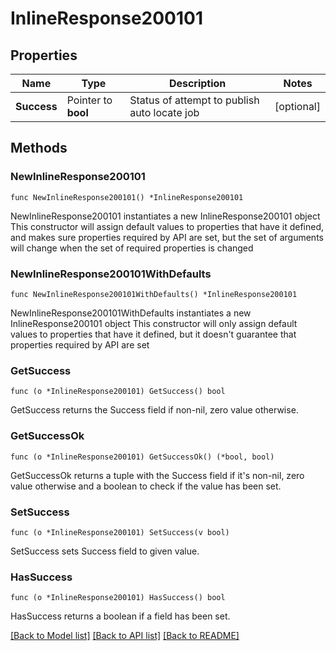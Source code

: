 # InlineResponse200101

## Properties

Name | Type | Description | Notes
------------ | ------------- | ------------- | -------------
**Success** | Pointer to **bool** | Status of attempt to publish auto locate job | [optional] 

## Methods

### NewInlineResponse200101

`func NewInlineResponse200101() *InlineResponse200101`

NewInlineResponse200101 instantiates a new InlineResponse200101 object
This constructor will assign default values to properties that have it defined,
and makes sure properties required by API are set, but the set of arguments
will change when the set of required properties is changed

### NewInlineResponse200101WithDefaults

`func NewInlineResponse200101WithDefaults() *InlineResponse200101`

NewInlineResponse200101WithDefaults instantiates a new InlineResponse200101 object
This constructor will only assign default values to properties that have it defined,
but it doesn't guarantee that properties required by API are set

### GetSuccess

`func (o *InlineResponse200101) GetSuccess() bool`

GetSuccess returns the Success field if non-nil, zero value otherwise.

### GetSuccessOk

`func (o *InlineResponse200101) GetSuccessOk() (*bool, bool)`

GetSuccessOk returns a tuple with the Success field if it's non-nil, zero value otherwise
and a boolean to check if the value has been set.

### SetSuccess

`func (o *InlineResponse200101) SetSuccess(v bool)`

SetSuccess sets Success field to given value.

### HasSuccess

`func (o *InlineResponse200101) HasSuccess() bool`

HasSuccess returns a boolean if a field has been set.


[[Back to Model list]](../README.md#documentation-for-models) [[Back to API list]](../README.md#documentation-for-api-endpoints) [[Back to README]](../README.md)


